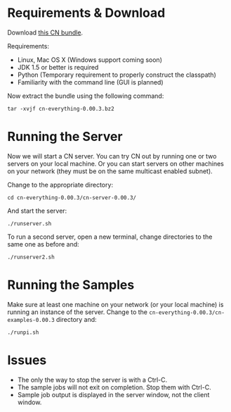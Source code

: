# Requirements & Download #
Download [this CN bundle](http://neighborhood.googlecode.com/files/cn-everything-0.00.3.bz2).

Requirements:
  * Linux, Mac OS X (Windows support coming soon)
  * JDK 1.5 or better is required
  * Python (Temporary requirement to properly construct the classpath)
  * Familiarity with the command line (GUI is planned)

Now extract the bundle using the following command:
```
tar -xvjf cn-everything-0.00.3.bz2 
```

# Running the Server #
Now we will start a CN server.  You can try CN out by running one or two servers on your local machine.  Or you can start servers on other machines on your network (they must be on the same multicast enabled subnet).

Change to the appropriate directory:
```
cd cn-everything-0.00.3/cn-server-0.00.3/
```

And start the server:
```
./runserver.sh 
```

To run a second server, open a new terminal, change directories to the same one as before and:
```
./runserver2.sh 
```

# Running the Samples #
Make sure at least one machine on your network (or your local machine) is running an instance of the server.  Change to the `cn-everything-0.00.3/cn-examples-0.00.3` directory and:
```
./runpi.sh 
```

# Issues #
  * The only the way to stop the server is with a Ctrl-C.
  * The sample jobs will not exit on completion. Stop them with Ctrl-C.
  * Sample job output is displayed in the server window, not the client window.